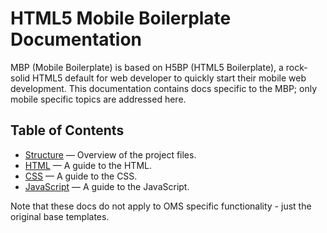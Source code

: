 # HTML5 Mobile Boilerplate Documentation

MBP (Mobile Boilerplate) is based on H5BP (HTML5 Boilerplate), a rock-solid HTML5 default for web developer to quickly start their mobile web development. This documentation contains docs specific to the MBP; only mobile specific topics are addressed here.

## Table of Contents

* [Structure](structure.md) — Overview of the project files.
* [HTML](html.md) — A guide to the HTML.
* [CSS](css.md) — A guide to the CSS.
* [JavaScript](js.md) — A guide to the JavaScript.

Note that these docs do not apply to OMS specific functionality - just the original base templates.
